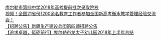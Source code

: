   
[库尔勒市第四中学2018年高考提前批次录取院校](http://www.dianyue.me/archives/783/emkravadwr9n2mwp/)  
[视频！全国21省份1200余名教育工作者参加全国新高考衡水教学管理经验交流会！](http://www.dianyue.me/archives/701/4uzlszj5ca7lgcy1/)  
[【招聘公告】新疆生产建设兵团第四师招聘公告](http://www.dianyue.me/archives/432/je44htmek8pmrg7f/)  
[【追求卓越，砥砺前行】库尔勒市龙太子幼儿园2018年上半年总结](http://www.dianyue.me/archives/979/ej60infku6pq6l2i/)